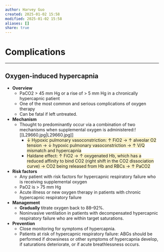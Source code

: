 ```yaml
---
author: Harvey Guo
created: 2025-01-02 15:58
modified: 2025-01-02 15:58
aliases: []
share: true
---
```

# Complications
---
## Oxygen-induced hypercapnia
- **Overview**
    - PaCO2 > 45 mm Hg or a rise of > 5 mm Hg in a chronically hypercapnic patient
    - One of the most common and serious complications of oxygen therapy
    - Can be fatal if left untreated.
- **Mechanism**
    - Thought to predominantly occur via a combination of two mechanisms when supplemental oxygen is administered:![[L29660.jpg|L29660.jpg]]
        - <span style="background:rgba(240, 200, 0, 0.2)">↓ Hypoxic pulmonary vasoconstriction: ↑ FiO2 → ↑ alveolar O2 tension → ↓ hypoxic pulmonary vasoconstriction → ↑ V/Q mismatch and hypercapnia</span>
        - <span style="background:rgba(240, 200, 0, 0.2)">Haldane effect: ↑ FiO2 → ↑ oxygenated Hb, which has a reduced affinity to bind CO2 (right shift in the CO2 dissociation curve) → CO2 being released from Hb and RBCs → ↑ PaCO2</span>
- **Risk factors**
    - Any patient with risk factors for hypercapnic respiratory failure who is receiving supplemental oxygen
    - PaO2 is > 75 mm Hg
    - Acute illness or new oxygen therapy in patients with chronic hypercapnic respiratory failure
- **Management**
    - **Gradually** titrate oxygen back to 88–92%.
    - Noninvasive ventilation in patients with decompensated hypercapnic respiratory failure who are within target saturations.
- **Prevention**
    - Close monitoring for symptoms of hypercapnia.
    - Patients at risk of hypercapnic respiratory failure: ABGs should be performed if drowsiness or other symptoms of hypercapnia develop, if saturations deteriorate, or if acute breathlessness occurs.